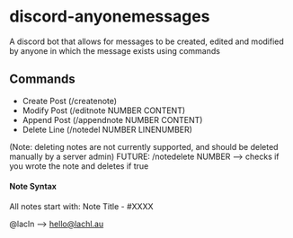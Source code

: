 # discord-anyonemessages
A discord bot that allows for messages to be created, edited and modified by anyone in which the message exists using commands

## Commands
- Create Post (/createnote)
- Modify Post (/editnote NUMBER CONTENT)
- Append Post (/appendnote NUMBER CONTENT)
- Delete Line (/notedel NUMBER LINENUMBER)

(Note: deleting notes are not currently supported, and should be deleted manually by a server admin)
FUTURE: /notedelete NUMBER --> checks if you wrote the note and deletes if true


#### Note Syntax
All notes start with:
Note Title - #XXXX


@lacln --> hello@lachl.au
